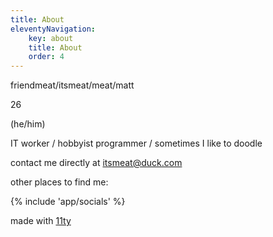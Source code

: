 ```yaml
---
title: About
eleventyNavigation:
    key: about
    title: About
    order: 4
---
```


friendmeat/itsmeat/meat/matt 

26

(he/him)

IT worker / hobbyist programmer / sometimes I like to doodle 

contact me directly at [itsmeat@duck.com](mailto:itsmeat@duck.com)

other places to find me:

{% include 'app/socials' %}

made with [11ty](https://11ty.dev)
